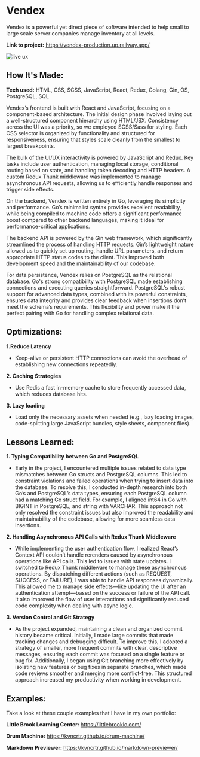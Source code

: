 # Vendex

Vendex is a powerful yet direct piece of software intended to help small to large scale server companies manage inventory at all levels.

**Link to project:** https://vendex-production.up.railway.app/

![live ux](https://imgur.com/8LAfna4.gif)

## How It's Made:

**Tech used:** HTML, CSS, SCSS, JavaScript, React, Redux, Golang, Gin, OS, PostgreSQL, SQL

Vendex’s frontend is built with React and JavaScript, focusing on a component-based architecture. The initial design phase involved laying out a well-structured component hierarchy using HTML/JSX. Consistency across the UI was a priority, so we employed SCSS/Sass for styling. Each CSS selector is organized by functionality and structured for responsiveness, ensuring that styles scale cleanly from the smallest to largest breakpoints.

The bulk of the UI/UX interactivity is powered by JavaScript and Redux. Key tasks include user authentication, managing local storage, conditional routing based on state, and handling token decoding and HTTP headers. A custom Redux Thunk middleware was implemented to manage asynchronous API requests, allowing us to efficiently handle responses and trigger side effects.

On the backend, Vendex is written entirely in Go, leveraging its simplicity and performance. Go’s minimalist syntax provides excellent readability, while being compiled to machine code offers a significant performance boost compared to other backend languages, making it ideal for performance-critical applications.

The backend API is powered by the Gin web framework, which significantly streamlined the process of handling HTTP requests. Gin’s lightweight nature allowed us to quickly set up routing, handle URL parameters, and return appropriate HTTP status codes to the client. This improved both development speed and the maintainability of our codebase.

For data persistence, Vendex relies on PostgreSQL as the relational database. Go's strong compatibility with PostgreSQL made establishing connections and executing queries straightforward. PostgreSQL's robust support for advanced data types, combined with its powerful constraints, ensures data integrity and provides clear feedback when insertions don’t meet the schema’s requirements. This flexibility and power make it the perfect pairing with Go for handling complex relational data.

## Optimizations:

**1.Reduce Latency**

- Keep-alive or persistent HTTP connections can avoid the overhead of establishing new connections repeatedly.

**2. Caching Strategies**

- Use Redis a fast in-memory cache to store frequently accessed data, which reduces database hits.

**3. Lazy loading**

- Load only the necessary assets when needed (e.g., lazy loading images, code-splitting large JavaScript bundles, style sheets, component files).

## Lessons Learned:

**1. Typing Compatibility between Go and PostgreSQL**

- Early in the project, I encountered multiple issues related to data type mismatches between Go structs and PostgreSQL columns. This led to constraint violations and failed operations when trying to insert data into the database. To resolve this, I conducted in-depth research into both Go’s and PostgreSQL’s data types, ensuring each PostgreSQL column had a matching Go struct field. For example, I aligned int64 in Go with BIGINT in PostgreSQL, and string with VARCHAR. This approach not only resolved the constraint issues but also improved the readability and maintainability of the codebase, allowing for more seamless data insertions.

**2. Handling Asynchronous API Calls with Redux Thunk Middleware**

- While implementing the user authentication flow, I realized React’s Context API couldn’t handle rerenders caused by asynchronous operations like API calls. This led to issues with state updates. I switched to Redux Thunk middleware to manage these asynchronous operations. By dispatching different actions (such as REQUEST, SUCCESS, or FAILURE), I was able to handle API responses dynamically. This allowed me to manage side effects—like updating the UI after an authentication attempt—based on the success or failure of the API call. It also improved the flow of user interactions and significantly reduced code complexity when dealing with async logic.

**3. Version Control and Git Strategy**

- As the project expanded, maintaining a clean and organized commit history became critical. Initially, I made large commits that made tracking changes and debugging difficult. To improve this, I adopted a strategy of smaller, more frequent commits with clear, descriptive messages, ensuring each commit was focused on a single feature or bug fix. Additionally, I began using Git branching more effectively by isolating new features or bug fixes in separate branches, which made code reviews smoother and merging more conflict-free. This structured approach increased my productivity when working in development.

## Examples:

Take a look at these couple examples that I have in my own portfolio:

**Little Brook Learning Center:** https://littlebrooklc.com/

**Drum Machine:** https://kvncrtr.github.io/drum-machine/

**Markdown Previewer:** https://kvncrtr.github.io/markdown-previewer/
